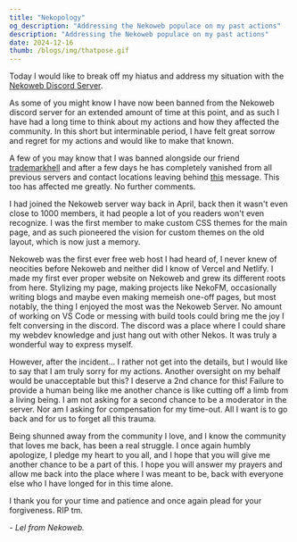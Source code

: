 ```yaml
---
title: "Nekopology"
og_description: "Addressing the Nekoweb populace on my past actions"
description: "Addressing the Nekoweb populace on my past actions"
date: 2024-12-16
thumb: /blogs/img/thatpose.gif
---
```


Today I would like to break off my hiatus and address my situation with the [Nekoweb Discord Server](https://discord.gg/hvfHKyVS6b).

As some of you might know I have now been banned from the Nekoweb discord server for an extended amount of time at this point, and as such I have had a long time to think about my actions and how they affected the community. In this short but interminable period, I have felt great sorrow and regret for my actions and would like to make that known.

A few of you may know that I was banned alongside our friend [trademarkhell](https://trademarkhell.net) and after a few days he has completely vanished from all previous servers and contact locations leaving behind [this](https://trademarkhell.net/blog/contrarianism/) message. This too has affected me greatly. No further comments.

I had joined the Nekoweb server way back in April, back then it wasn't even close to 1000 members, it had people a lot of you readers won't even recognize. I was the first member to make custom CSS themes for the main page, and as such pioneered the vision for custom themes on the old layout, which is now just a memory.

Nekoweb was the first ever free web host I had heard of, I never knew of neocities before Nekoweb and neither did I know of Vercel and Netlify. I made my first ever proper website on Nekoweb and grew its different roots from here. Stylizing my page, making projects like NekoFM, occasionally writing blogs and maybe even making memeish one-off pages, but most notably, the thing I enjoyed the most was the Nekoweb Server. No amount of working on VS Code or messing with build tools could bring me the joy I felt conversing in the discord. The discord was a place where I could share my webdev knowledge and just hang out with other Nekos. It was truly a wonderful way to express myself.

However, after the incident... I rather not get into the details, but I would like to say that I am truly sorry for my actions. Another oversight on my behalf would be unacceptable but this? I deserve a 2nd chance for this! Failure to provide a human being like me another chance is like cutting off a limb from a living being. I am not asking for a second chance to be a moderator in the server. Nor am I asking for compensation for my time-out. All I want is to go back and for us to forget all this trauma.

Being shunned away from the community I love, and I know the community that loves me back, has been a real struggle. I once again humbly apologize, I pledge my heart to you all, and I hope that you will give me another chance to be a part of this. I hope you will answer my prayers and allow me back into the place where I was meant to be, back with everyone else who I have longed for in this time alone.

I thank you for your time and patience and once again plead for your forgiveness. RIP tm.

\- _Lel from Nekoweb._
